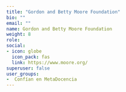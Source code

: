 ```yaml
---
title: "Gordon and Betty Moore Foundation"
bio: ""
email: ""
name: Gordon and Betty Moore Foundation
weight: 8
role: 
social:
- icon: globe
  icon_pack: fas
  link: https://www.moore.org/
superuser: false
user_groups:
-  Confían en MetaDocencia
---
```


